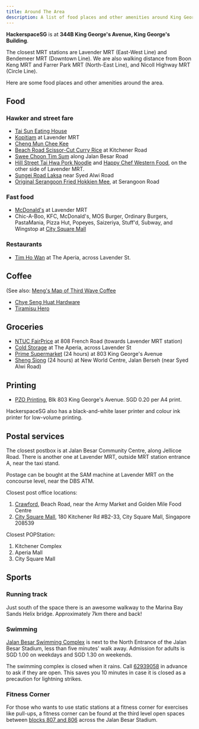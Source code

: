 ```yaml
---
title: Around The Area
description: A list of food places and other amenities around King George's Building, near Lavender and Bendemeer MRT stations.
---
```


**HackerspaceSG** is at **344B King George's Avenue, King George's Building**.

The closest MRT stations are Lavender MRT (East-West Line) and Bendemeer MRT (Downtown Line). We are also walking distance from Boon Keng MRT and Farrer Park MRT (North-East Line), and Nicoll Highway MRT (Circle Line).

Here are some food places and other amenities around the area.

## Food

### Hawker and street fare

* [Tai Sun Eating House](https://foursquare.com/v/tai-sun-eating-house/4b9f1af9f964a520ef1337e3)
* [Kopitiam](https://foursquare.com/v/kopitiam/4daf7feb4b22d9b3bcc392c0) at Lavender MRT
* [Cheng Mun Chee Kee](https://foursquare.com/v/cheng-mun-chee-kee-pig-organ-soup-%E6%AD%A3%E6%96%87%E5%BF%97%E8%AE%B0/4b0fb901f964a520586423e3)
* [Beach Road Scissor-Cut Curry Rice](https://foursquare.com/v/beach-road-scissorcut-curry-rice-%E5%89%AA%E5%88%80%E5%89%AA%E5%92%96%E5%93%A9%E9%A3%AF/4b529ebdf964a520218427e3) at Kitchener Road
* [Swee Choon Tim Sum](https://foursquare.com/v/swee-choon-tim-sum-restaurant-%E7%91%9E%E6%98%A5%E9%BB%9E%E5%BF%83%E6%8B%89%E9%9D%A2%E5%B0%8F%E7%B1%A0%E5%8C%85/4bb610c81344b71318e99c04) along Jalan Besar Road
* [Hill Street Tai Hwa Pork Noodle](https://foursquare.com/v/hill-street-tai-hwa-pork-noodle-%E5%90%8A%E6%A1%A5%E5%A4%B4%E5%A4%A7%E5%8D%8E%E7%8C%AA%E8%82%89%E7%B2%BF%E6%9D%A1-singapore/4b80b8b3f964a5205a8830e3) and [Happy Chef Western Food](https://foursquare.com/v/happy-chef-western-food/4bc00eec74a9a5937ea7cff6), on the other side of Lavender MRT.
* [Sungei Road Laksa](https://foursquare.com/v/sungei-road-laksa-%E7%BB%93%E9%9C%9C%E6%A1%A5%E5%8F%BB%E6%B2%99/4c19e647834e2d7f94102b80) near Syed Alwi Road
* [Original Serangoon Fried Hokkien Mee](https://foursquare.com/v/original-serangoon-fried-hokkien-mee-singapore/4c1b65aeb9f876b0f21b7a46), at Serangoon Road

### Fast food

* [McDonald's](https://foursquare.com/v/mcdonalds/557bc110498e1b84b5a61ee4) at Lavender MRT
* Chic-A-Boo, KFC, McDonald's, MOS Burger, Ordinary Burgers, PastaMania, Pizza Hut, Popeyes, Saizeriya, Stuff'd, Subway, and Wingstop at [City Square Mall](https://www.citysquaremall.com.sg/shops/shop-list/shop-category/food-beverage/)

### Restaurants

* [Tim Ho Wan](http://www.timhowan.com/) at The Aperia, across Lavender St.

## Coffee

(See also: [Meng's Map of Third Wave Coffee](https://maps.google.com.sg/maps/ms?msid=215891290759892097434.0004cceddc3c51a603dc0&msa=0&ll=1.310483,103.86149&spn=0.003282,0.005048)

* [Chye Seng Huat Hardware](https://www.facebook.com/ChyeSengHuatHardware)
* [Tiramisu Hero](http://thetiramisuhero.com/)

## Groceries

* [NTUC FairPrice](https://foursquare.com/v/ntuc-fairprice/521ec08911d28bd06826ec0b) at 808 French Road (towards Lavender MRT station)
* [Cold Storage](https://foursquare.com/v/cold-storage/5427877c498e82f0e39df292) at The Aperia, across Lavender St
* [Prime Supermarket](https://foursquare.com/v/prime-supermarket-singapore/4ba1c408f964a52073cb37e3) (24 hours) at 803 King George's Avenue
* [Sheng Siong](https://foursquare.com/v/sheng-siong-supermarket/4fabc805e4b06a5977404d7f) (24 hours) at New World Centre, Jalan Berseh (near Syed Alwi Road)

## Printing

* [PZO Printing](https://www.facebook.com/pzoprintingSIN), Blk 803 King George's Avenue. SGD 0.20 per A4 print.

HackerspaceSG also has a black-and-white laser printer and colour ink printer for low-volume printing.

## Postal services

The closest postbox is at Jalan Besar Community Centre, along Jellicoe Road.
There is another one at Lavender MRT, outside MRT station entrance A, near the
taxi stand.

Postage can be bought at the SAM machine at Lavender MRT on the concourse
level, near the DBS ATM.

Closest post office locations:
1. [Crawford](https://foursquare.com/v/crawford-post-office/4c34a3883ffc95211eee90f5), Beach Road, near the Army Market and Golden Mile Food Centre
1. [City Square Mall](https://foursquare.com/v/singapore-post/577a09ad498ee32e9b8ac57e), 180 Kitchener Rd #B2-33, City Square Mall, Singapore 208539

Closest POPStation:
1. Kitchener Complex
1. Aperia Mall
1. City Square Mall

## Sports

### Running track

Just south of the space there is an awesome walkway to the Marina Bay Sands Helix bridge. Approximately 7km there and back!

### Swimming

[Jalan Besar Swimming Complex](https://www.myactivesg.com/facilities/jalan-besar-swimming-complex) is next to the North Entrance of the Jalan Besar Stadium, less than five minutes' walk away. Admission for adults is SGD 1.00 on weekdays and SGD 1.30 on weekends.

The swimming complex is closed when it rains. Call <a href="tel:+6562939058">62939058</a> in advance to ask if they are open. This saves you 10 minutes in case it is closed as a precaution for lightning strikes.

### Fitness Corner

For those who wants to use static stations at a fitness corner for exercises like pull-ups, a fitness corner can be found at the third level open spaces between [blocks 807 and 806](https://goo.gl/maps/sXvFZ) across the Jalan Besar Stadium.
